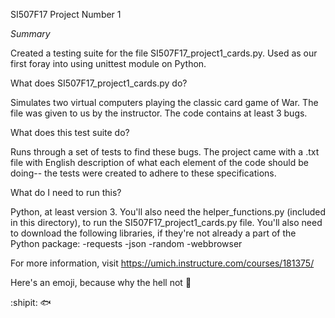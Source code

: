 SI507F17 Project Number 1

_Summary_

Created a testing suite for the file SI507F17_project1_cards.py. Used as our first foray into using unittest module on Python.

What does SI507F17_project1_cards.py do?

Simulates two virtual computers playing the classic card game of War. The file was given to us by the instructor. The code contains at least 3 bugs.

What does this test suite do?

Runs through a set of tests to find these bugs. The project came with a .txt file with English description of what each element of the code should be doing-- the tests were created to adhere to these specifications. 

What do I need to run this?

Python, at least version 3. You'll also need the helper_functions.py (included in this directory), to run the SI507F17_project1_cards.py file. You'll also need to download the following libraries, if they're not already a part of the Python package:
-requests
-json
-random
-webbrowser

For more information, visit https://umich.instructure.com/courses/181375/

Here's an emoji, because why the hell not :eyes:

:shipit:
:fish: